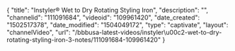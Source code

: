{
    "title": "Instyler&reg; Wet to Dry Rotating Styling Iron",
    "description": "",
    "channelid": "111091684",
    "videoid": "109961420",
    "date_created": "1502517378",
    "date_modified": "1504049172",
    "type": "captivate",
    "layout": "channelVideo",
    "url": "\/bbbusa-latest-videos\/instyler\u00c2-wet-to-dry-rotating-styling-iron-3-notes\/111091684-109961420"
}